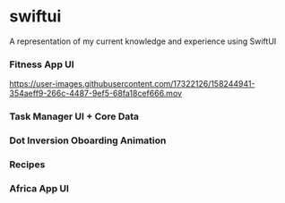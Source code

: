 # swiftui
A representation of my current knowledge and experience using SwiftUI

### Fitness App UI
https://user-images.githubusercontent.com/17322126/158244941-354aeff9-266c-4487-9ef5-68fa18cef666.mov

### Task Manager UI + Core Data

### Dot Inversion Oboarding Animation

### Recipes

### Africa App UI
